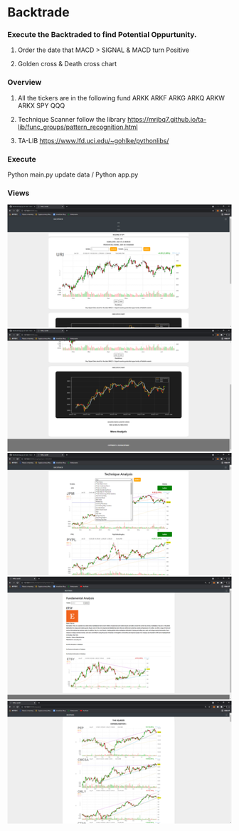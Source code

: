 # Backtrade
### Execute the Backtraded to find Potential Oppurtunity.

1. Order the date that MACD > SIGNAL & MACD turn Positive

2. Golden cross & Death cross chart

### Overview
1. All the tickers are in the following fund
   ARKK ARKF ARKG ARKQ ARKW ARKX SPY QQQ

2. Technique Scanner follow the library
   https://mrjbq7.github.io/ta-lib/func_groups/pattern_recognition.html

   
3. TA-LIB
   https://www.lfd.uci.edu/~gohlke/pythonlibs/

### Execute
Python main.py update data / Python app.py

### Views
<img src="data/readme/2.png" />
<img src=data/readme/3.png />
<img src=data/readme/1.png />
<img src=data/readme/4.png />
<img src=data/readme/5.png />